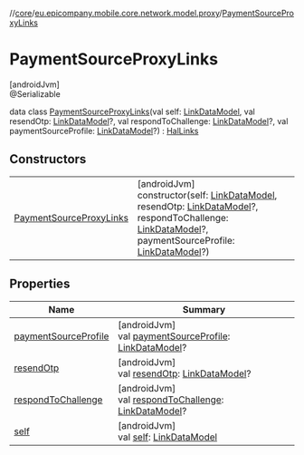 //[core](../../../index.md)/[eu.epicompany.mobile.core.network.model.proxy](../index.md)/[PaymentSourceProxyLinks](index.md)

# PaymentSourceProxyLinks

[androidJvm]\
@Serializable

data class [PaymentSourceProxyLinks](index.md)(val self: [LinkDataModel](../../eu.epicompany.mobile.core.network.hypermedia/-link-data-model/index.md), val resendOtp: [LinkDataModel](../../eu.epicompany.mobile.core.network.hypermedia/-link-data-model/index.md)?, val respondToChallenge: [LinkDataModel](../../eu.epicompany.mobile.core.network.hypermedia/-link-data-model/index.md)?, val paymentSourceProfile: [LinkDataModel](../../eu.epicompany.mobile.core.network.hypermedia/-link-data-model/index.md)?) : [HalLinks](../../eu.epicompany.mobile.core.network.hypermedia/-hal-links/index.md)

## Constructors

| | |
|---|---|
| [PaymentSourceProxyLinks](-payment-source-proxy-links.md) | [androidJvm]<br>constructor(self: [LinkDataModel](../../eu.epicompany.mobile.core.network.hypermedia/-link-data-model/index.md), resendOtp: [LinkDataModel](../../eu.epicompany.mobile.core.network.hypermedia/-link-data-model/index.md)?, respondToChallenge: [LinkDataModel](../../eu.epicompany.mobile.core.network.hypermedia/-link-data-model/index.md)?, paymentSourceProfile: [LinkDataModel](../../eu.epicompany.mobile.core.network.hypermedia/-link-data-model/index.md)?) |

## Properties

| Name | Summary |
|---|---|
| [paymentSourceProfile](payment-source-profile.md) | [androidJvm]<br>val [paymentSourceProfile](payment-source-profile.md): [LinkDataModel](../../eu.epicompany.mobile.core.network.hypermedia/-link-data-model/index.md)? |
| [resendOtp](resend-otp.md) | [androidJvm]<br>val [resendOtp](resend-otp.md): [LinkDataModel](../../eu.epicompany.mobile.core.network.hypermedia/-link-data-model/index.md)? |
| [respondToChallenge](respond-to-challenge.md) | [androidJvm]<br>val [respondToChallenge](respond-to-challenge.md): [LinkDataModel](../../eu.epicompany.mobile.core.network.hypermedia/-link-data-model/index.md)? |
| [self](self.md) | [androidJvm]<br>val [self](self.md): [LinkDataModel](../../eu.epicompany.mobile.core.network.hypermedia/-link-data-model/index.md) |
